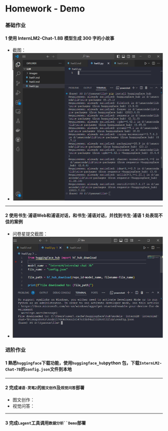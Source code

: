 # Homework - Demo

### 基础作业
#### 1 使用 InternLM2-Chat-1.8B 模型生成 300 字的小故事
- 截图：
- <img src="images/hw02/01.png">

---

#### 2 使用书生·浦语Web和浦语对话，和书生·浦语对话，并找到书生·浦语 1 处表现不佳的案例
- 问卷星提交截图：
- <img src="images/hw02/02.png">

### 进阶作业
#### 1 熟悉`huggingface`下载功能，使用`huggingface_hub`python 包，下载`InternLM2-Chat-7B`的`config.json`文件到本地

---
#### 2 完成`浦语·灵笔2`的`图文创作`及`视觉问答`部署
- 图文创作：
- 视觉问答：
---

#### 3 完成`Lagent`工具调用`数据分析``Demo`部署
